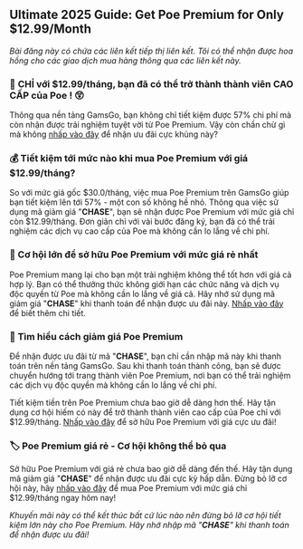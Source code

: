 ## Ultimate 2025 Guide: Get Poe Premium for Only $12.99/Month

*Bài đăng này có chứa các liên kết tiếp thị liên kết. Tôi có thể nhận được hoa hồng cho các giao dịch mua hàng thông qua các liên kết này.*

### 🚀 **CHỈ với $12.99/tháng, bạn đã có thể trở thành thành viên CAO CẤP của Poe !** 😲 

Thông qua nền tảng GamsGo, bạn không chỉ tiết kiệm được 57% chi phí mà còn nhận được trải nghiệm tuyệt vời từ Poe Premium. Vậy còn chần chừ gì mà không [nhấp vào đây](https://www.gamsgo.com/partner/ykeX7B) để nhận ưu đãi cực khủng này?

### 💰 Tiết kiệm tới mức nào khi mua Poe Premium với giá $12.99/tháng? 

So với mức giá gốc $30.0/tháng, việc mua Poe Premium trên GamsGo giúp bạn tiết kiệm lên tới 57% - một con số không hề nhỏ. Thông qua việc sử dụng mã giảm giá "**CHASE**", bạn sẽ nhận được Poe Premium với mức giá chỉ còn $12.99/tháng. Đơn giản chỉ với vài bước đăng ký, bạn đã có thể trải nghiệm các dịch vụ cao cấp của Poe mà không cần lo lắng về chi phí. 

### 🎁 Cơ hội lớn để sở hữu Poe Premium với mức giá rẻ nhất

Poe Premium mang lại cho bạn một trải nghiệm không thể tốt hơn với giá cả hợp lý. Bạn có thể thưởng thức không giới hạn các chức năng và dịch vụ độc quyền từ Poe mà không cần lo lắng về giá cả. Hãy nhớ sử dụng mã giảm giá "**CHASE**" khi thanh toán để nhận được ưu đãi này. [Nhấp vào đây](https://www.gamsgo.com/partner/ykeX7B) để biết thêm chi tiết.

### 🎯 Tìm hiểu cách giảm giá Poe Premium

Để nhận được ưu đãi từ mã "**CHASE**", bạn chỉ cần nhập mã này khi thanh toán trên nền tảng GamsGo. Sau khi thanh toán thành công, bạn sẽ được chuyển hướng tới trang thành viên Poe Premium, nơi bạn có thể trải nghiệm các dịch vụ độc quyền mà không cần lo lắng về chi phí.

Tiết kiệm tiền trên Poe Premium chưa bao giờ dễ dàng hơn thế. Hãy tận dụng cơ hội hiếm có này để trở thành thành viên cao cấp của Poe chỉ với $12.99/tháng. [Nhấp vào đây](https://www.gamsgo.com/partner/ykeX7B) để sở hữu Poe Premium với giá cực ưu đãi!

### 🏷️ Poe Premium giá rẻ - Cơ hội không thể bỏ qua

Sở hữu Poe Premium với giá rẻ chưa bao giờ dễ dàng đến thế. Hãy tận dụng mã giảm giá "**CHASE**" để nhận được ưu đãi cực kỳ hấp dẫn. Đừng bỏ lỡ cơ hội này, hãy [nhấp vào đây](https://www.gamsgo.com/partner/ykeX7B) để mua Poe Premium với mức giá chỉ $12.99/tháng ngay hôm nay!

*Khuyến mãi này có thể kết thúc bất cứ lúc nào nên đừng bỏ lỡ cơ hội tiết kiệm lớn này cho Poe Premium. Hãy nhớ nhập mã "**CHASE**" khi thanh toán để nhận được ưu đãi!*